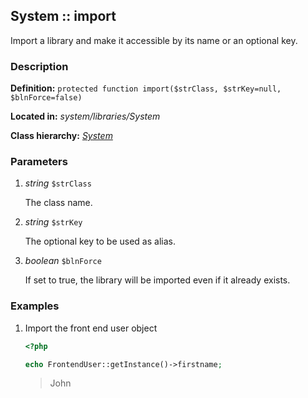 
System :: import
-------------------------------------------

Import a library and make it accessible by its name or an optional key.


### Description ###

**Definition:** `protected function import($strClass, $strKey=null, $blnForce=false)`

**Located in:** *system/libraries/System*

**Class hierarchy:** *[System](../System.md)*


### Parameters ###

1. *string* `$strClass`

	The class name.

2. *string* `$strKey`

	The optional key to be used as alias.

3. *boolean* `$blnForce`

	If set to true, the library will be imported even if it already exists.


### Examples ###

1. Import the front end user object

	```php
	<?php

	echo FrontendUser::getInstance()->firstname;
	```
	> John

